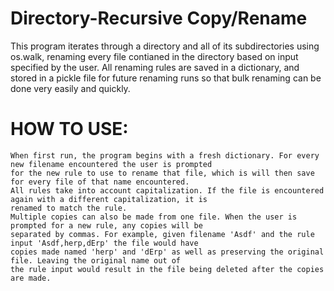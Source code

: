 # Directory-Recursive Copy/Rename

This program iterates through a directory and all of its subdirectories using os.walk, renaming every file contianed
in the directory based on input specified by the user. All renaming rules are saved in a dictionary, and stored in a
pickle file for future renaming runs so that bulk renaming can be done very easily and quickly.

# HOW TO USE:
    When first run, the program begins with a fresh dictionary. For every new filename encountered the user is prompted
    for the new rule to use to rename that file, which is will then save for every file of that name encountered.
    All rules take into account capitalization. If the file is encountered again with a different capitalization, it is
    renamed to match the rule.
    Multiple copies can also be made from one file. When the user is prompted for a new rule, any copies will be
    separated by commas. For example, given filename 'Asdf' and the rule input 'Asdf,herp,dErp' the file would have
    copies made named 'herp' and 'dErp' as well as preserving the original file. Leaving the original name out of
    the rule input would result in the file being deleted after the copies are made.
